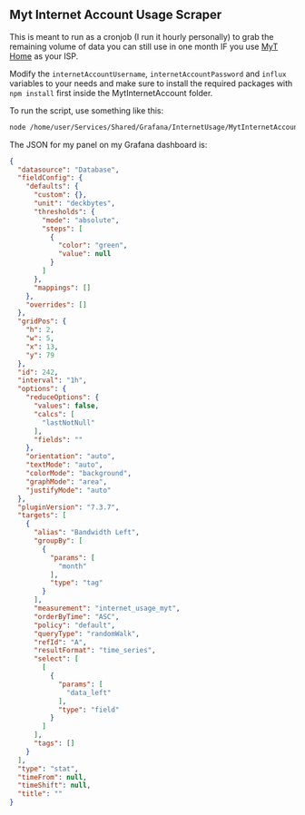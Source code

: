## Myt Internet Account Usage Scraper

This is meant to run as a cronjob (I run it hourly personally) to grab the remaining volume of data you can still use in one month IF you use [MyT Home](https://home.myt.mu/) as your ISP.

Modify the `internetAccountUsername`, `internetAccountPassword` and `influx` variables to your needs and make sure to install the required packages with `npm install` first inside the MytInternetAccount folder. 

To run the script, use something like this:
```bash
node /home/user/Services/Shared/Grafana/InternetUsage/MytInternetAccount/app.js >> /home/user/Services/Shared/Grafana/InternetUsage/MytInternetAccount/last_run.log 2>&1
```

The JSON for my panel on my Grafana dashboard is:
```json
{
  "datasource": "Database",
  "fieldConfig": {
    "defaults": {
      "custom": {},
      "unit": "deckbytes",
      "thresholds": {
        "mode": "absolute",
        "steps": [
          {
            "color": "green",
            "value": null
          }
        ]
      },
      "mappings": []
    },
    "overrides": []
  },
  "gridPos": {
    "h": 2,
    "w": 5,
    "x": 13,
    "y": 79
  },
  "id": 242,
  "interval": "1h",
  "options": {
    "reduceOptions": {
      "values": false,
      "calcs": [
        "lastNotNull"
      ],
      "fields": ""
    },
    "orientation": "auto",
    "textMode": "auto",
    "colorMode": "background",
    "graphMode": "area",
    "justifyMode": "auto"
  },
  "pluginVersion": "7.3.7",
  "targets": [
    {
      "alias": "Bandwidth Left",
      "groupBy": [
        {
          "params": [
            "month"
          ],
          "type": "tag"
        }
      ],
      "measurement": "internet_usage_myt",
      "orderByTime": "ASC",
      "policy": "default",
      "queryType": "randomWalk",
      "refId": "A",
      "resultFormat": "time_series",
      "select": [
        [
          {
            "params": [
              "data_left"
            ],
            "type": "field"
          }
        ]
      ],
      "tags": []
    }
  ],
  "type": "stat",
  "timeFrom": null,
  "timeShift": null,
  "title": ""
}
```